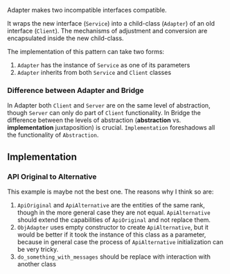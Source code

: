 Adapter makes two incompatible interfaces compatible.

It wraps the new interface (`Service`) into a child-class (`Adapter`) of an old interface (`Client`). The mechanisms of adjustment and conversion are encapsulated inside the new child-class.

The implementation of this pattern can take two forms:
1. `Adapter` has the instance of `Service` as one of its parameters
2. `Adapter` inherits from both `Service` and `Client` classes

### Difference between Adapter and Bridge
In Adapter both `Client` and `Server` are on the same level of abstraction, though `Server` can only do part of `Client` functionality.
In Bridge the difference between the levels of abstraction (**abstraction** vs. **implementation** juxtaposition) is crucial. `Implementation` foreshadows all the functionality of `Abstraction`.

## Implementation

### API Original to Alternative
This example is maybe not the best one. The reasons why I think so are:
1. `ApiOriginal` and `ApiAlternative` are the entities of the same rank, though in the more general case they are not equal. `ApiAlternative` should extend the capabilities of `ApiOriginal` and not replace them.
2. `ObjAdapter` uses empty constructor to create `ApiAlternative`, but it would be better if it took the instance of this class as a parameter, because in general case the process of `ApiAlternative` initialization can be very tricky.
3. `do_something_with_messages` should be replace with interaction with another class

